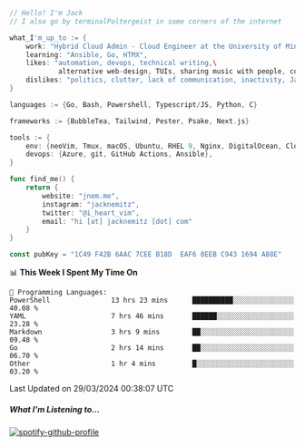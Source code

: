 ```go
// Hello! I'm Jack
// I also go by terminalPoltergeist in some corners of the internet

what_I'm_up_to := {
    work: "Hybrid Cloud Admin - Cloud Engineer at the University of Minnesota",
    learning: "Ansible, Go, HTMX",
    likes: "automation, devops, technical writing,\
            alternative web-design, TUIs, sharing music with people, coffee",
    dislikes: "politics, clutter, lack of communication, inactivity, Java",
}

languages := {Go, Bash, Powershell, Typescript/JS, Python, C}

frameworks := {BubbleTea, Tailwind, Pester, Psake, Next.js}

tools := {
    env: {neoVim, Tmux, macOS, Ubuntu, RHEL 9, Nginx, DigitalOcean, Cloudflare},
    devops: {Azure, git, GitHub Actions, Ansible},
}

func find_me() {
    return {
        website: "jnem.me",
        instagram: "jacknemitz",
        twitter: "@i_heart_vim",
        email: "hi [at] jacknemitz [dot] com"
    }
}

const pubKey = "1C49 F42B 6AAC 7CEE B18D  EAF6 0EEB C943 1694 A88E"
```

<!--START_SECTION:waka-->
📊 **This Week I Spent My Time On** 

```text
💬 Programming Languages: 
PowerShell               13 hrs 23 mins      ██████████░░░░░░░░░░░░░░░   40.08 % 
YAML                     7 hrs 46 mins       ██████░░░░░░░░░░░░░░░░░░░   23.28 % 
Markdown                 3 hrs 9 mins        ██░░░░░░░░░░░░░░░░░░░░░░░   09.48 % 
Go                       2 hrs 14 mins       ██░░░░░░░░░░░░░░░░░░░░░░░   06.70 % 
Other                    1 hr 4 mins         █░░░░░░░░░░░░░░░░░░░░░░░░   03.20 % 
```


 Last Updated on 29/03/2024 00:38:07 UTC
<!--END_SECTION:waka-->

##### What I'm Listening to...

[![spotify-github-profile](https://spotify-github-profile.vercel.app/api/view?uid=jack.nemitz&cover_image=true&show_offline=true&bar_color=53b14f&bar_color_cover=false&background_color=121212FF)](https://spotify-github-profile.vercel.app/api/view?uid=jack.nemitz&redirect=true)
